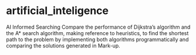 # artificial_inteligence
AI Informed Searching 
Compare the performance of Dijkstra’s algorithm and the A* search algorithm, making reference to heuristics, to find the shortest path to the problem by implementing both algorithms programmatically and comparing the solutions generated in Mark-up.

